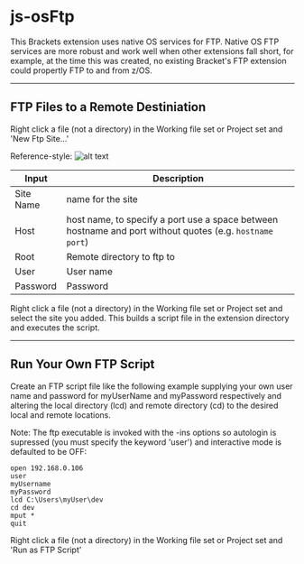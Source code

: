 # js-osFtp

This Brackets extension uses native OS services for FTP.  Native OS FTP services are more robust and work well when other extensions fall short, 
for example, at the time this was created, no existing Bracket's FTP extension could propertly FTP to and from z/OS.

--- 
## FTP Files to a Remote Destiniation

Right click a file (not a directory) in the Working file set or Project set and 'New Ftp Site...'

Reference-style: 
![alt text][newFtpSite]

[newFtpSite]: https://github.com/dkelosky/js-osFtp/tree/master/images/createNewSite.png "New Ftp Site"


| Input     | Description                                                                                               |
| --------- | --------------------------------------------------------------------------------------------------------- |
| Site Name | name for the site                                                                                         |
| Host      | host name, to specify a port use a space between hostname and port without quotes (e.g. `hostname port`)  |
| Root      | Remote directory to ftp to                                                                                |
| User      | User name                                                                                                 |
| Password  | Password                                                                                                  |

Right click a file (not a directory) in the Working file set or Project set and select the site you added.  This builds
a script file in the extension directory and executes the script.

---

## Run Your Own FTP Script

Create an FTP script file like the following example supplying your own user name and password for myUserName and myPassword respectively and altering the local directory (lcd) and remote directory (cd) to the desired local and remote locations.

Note: The ftp executable is invoked with the -ins options so autologin is supressed (you must specify the keyword 'user') and interactive mode is defaulted to be OFF:

    open 192.168.0.106
    user 
    myUsername
    myPassword
    lcd C:\Users\myUser\dev
    cd dev
    mput *
    quit
  
Right click a file (not a directory) in the Working file set or Project set and 'Run as FTP Script'
